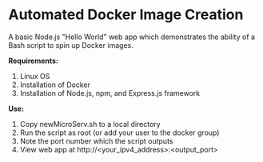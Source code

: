 # Automated Docker Image Creation  

A basic Node.js "Hello World" web app which demonstrates the ability of a Bash script to spin up Docker images. 

**Requirements:**  
1. Linux OS  
2. Installation of Docker  
3. Installation of Node.js, npm, and Express.js framework  

**Use:**  
1. Copy newMicroServ.sh to a local directory  
2. Run the script as root (or add your user to the docker group)  
3. Note the port number which the script outputs  
4. View web app at http://<your_ipv4_address>:<output_port>
